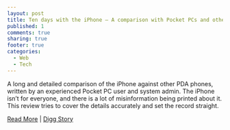 ```yaml
---
layout: post
title: Ten days with the iPhone — A comparison with Pocket PCs and other PDAs
published: 1
comments: true
sharing: true
footer: true
categories: 
  - Web
  - Tech
---
```

<p>A long and detailed comparison of the iPhone against other PDA phones,
written by an experienced Pocket PC user and system admin. The iPhone
isn’t for everyone, and there is a lot of misinformation being printed
about it. This review tries to cover the details accurately and set the
record straight.</p>

<p><a href="http://pdaphonehome.com/forums/apple-iphone-i-phone/89932-ten-days-iphone-comparison-review-part-1-2-a.html">Read More</a> | <a href="http://digg.com/apple/Ten_days_with_the_iPhone_A_comparison_with_Pocket_PCs_and_other_PDAs">Digg Story</a></p>

